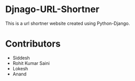 # Djnago-URL-Shortner
This is a url shortner website created using Python-Django.

# Contributors
- Siddesh
- Rohit Kumar Saini
- Lokesh
- Anand
